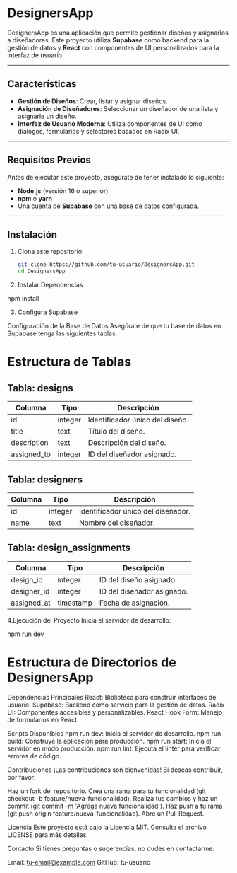 # DesignersApp

DesignersApp es una aplicación que permite gestionar diseños y asignarlos a diseñadores. Este proyecto utiliza **Supabase** como backend para la gestión de datos y **React** con componentes de UI personalizados para la interfaz de usuario.

---

## Características

- **Gestión de Diseños**: Crear, listar y asignar diseños.
- **Asignación de Diseñadores**: Seleccionar un diseñador de una lista y asignarle un diseño.
- **Interfaz de Usuario Moderna**: Utiliza componentes de UI como diálogos, formularios y selectores basados en Radix UI.

---

## Requisitos Previos

Antes de ejecutar este proyecto, asegúrate de tener instalado lo siguiente:

- **Node.js** (versión 16 o superior)
- **npm** o **yarn**
- Una cuenta de **Supabase** con una base de datos configurada.

---

## Instalación

1. Clona este repositorio:

   ```bash
   git clone https://github.com/tu-usuario/DesignersApp.git
   cd DesignersApp

2. Instalar Dependencias

npm install

3. Configura Supabase

Configuración de la Base de Datos
Asegúrate de que tu base de datos en Supabase tenga las siguientes tablas:

# Estructura de Tablas

## Tabla: designs
| Columna      | Tipo     | Descripción                           |
|--------------|----------|---------------------------------------|
| id           | integer  | Identificador único del diseño.       |
| title        | text     | Título del diseño.                    |
| description  | text     | Descripción del diseño.               |
| assigned_to  | integer  | ID del diseñador asignado.            |

## Tabla: designers
| Columna      | Tipo     | Descripción                           |
|--------------|----------|---------------------------------------|
| id           | integer  | Identificador único del diseñador.    |
| name         | text     | Nombre del diseñador.                 |

## Tabla: design_assignments
| Columna      | Tipo       | Descripción                           |
|--------------|------------|---------------------------------------|
| design_id    | integer    | ID del diseño asignado.               |
| designer_id  | integer    | ID del diseñador asignado.            |
| assigned_at  | timestamp  | Fecha de asignación.                  |


4.Ejecución del Proyecto
Inicia el servidor de desarrollo:

npm run dev

# Estructura de Directorios de DesignersApp



Dependencias Principales
React: Biblioteca para construir interfaces de usuario.
Supabase: Backend como servicio para la gestión de datos.
Radix UI: Componentes accesibles y personalizables.
React Hook Form: Manejo de formularios en React.

Scripts Disponibles
npm run dev: Inicia el servidor de desarrollo.
npm run build: Construye la aplicación para producción.
npm run start: Inicia el servidor en modo producción.
npm run lint: Ejecuta el linter para verificar errores de código.

Contribuciones
¡Las contribuciones son bienvenidas! Si deseas contribuir, por favor:

Haz un fork del repositorio.
Crea una rama para tu funcionalidad (git checkout -b feature/nueva-funcionalidad).
Realiza tus cambios y haz un commit (git commit -m 'Agrega nueva funcionalidad').
Haz push a tu rama (git push origin feature/nueva-funcionalidad).
Abre un Pull Request.

Licencia
Este proyecto está bajo la Licencia MIT. Consulta el archivo LICENSE para más detalles.

Contacto
Si tienes preguntas o sugerencias, no dudes en contactarme:

Email: tu-email@example.com
GitHub: tu-usuario
